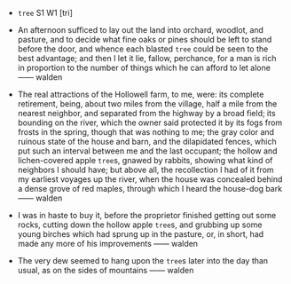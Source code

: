 - `tree` S1 W1 [tri]



-  An afternoon sufficed to lay out the land into orchard, woodlot, and pasture, and to decide what fine oaks or pines should be left to stand before the door, and whence each blasted `tree` could be seen to the best advantage; and then I let it lie, fallow, perchance, for a man is rich in proportion to the number of things which he can afford to let alone —— walden

- The real attractions of the Hollowell farm, to me, were: its complete retirement, being, about two miles from the village, half a mile from the nearest neighbor, and separated from the highway by a broad field; its bounding on the river, which the owner said protected it by its fogs from frosts in the spring, though that was nothing to me; the gray color and ruinous state of the house and barn, and the dilapidated fences, which put such an interval between me and the last occupant; the hollow and lichen-covered apple `tree`s, gnawed by rabbits, showing what kind of neighbors I should have; but above all, the recollection I had of it from my earliest voyages up the river, when the house was concealed behind a dense grove of red maples, through which I heard the house-dog bark —— walden

-  I was in haste to buy it, before the proprietor finished getting out some rocks, cutting down the hollow apple `tree`s, and grubbing up some young birches which had sprung up in the pasture, or, in short, had made any more of his improvements —— walden

-  The very dew seemed to hang upon the `tree`s later into the day than usual, as on the sides of mountains —— walden